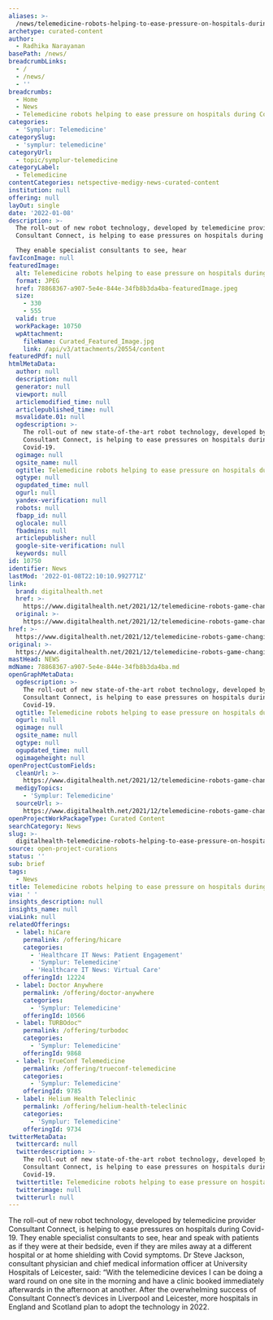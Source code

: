```yaml
---
aliases: >-
  /news/telemedicine-robots-helping-to-ease-pressure-on-hospitals-during-covid-19
archetype: curated-content
author:
  - Radhika Narayanan
basePath: /news/
breadcrumbLinks:
  - /
  - /news/
  - ''
breadcrumbs:
  - Home
  - News
  - Telemedicine robots helping to ease pressure on hospitals during Covid-19
categories:
  - 'Symplur: Telemedicine'
categorySlug:
  - 'symplur: telemedicine'
categoryUrl:
  - topic/symplur-telemedicine
categoryLabel:
  - Telemedicine
contentCategories: netspective-medigy-news-curated-content
institution: null
offering: null
layOut: single
date: '2022-01-08'
description: >-
  The roll-out of new robot technology, developed by telemedicine provider
  Consultant Connect, is helping to ease pressures on hospitals during Covid-19.

  They enable specialist consultants to see, hear 
favIconImage: null
featuredImage:
  alt: Telemedicine robots helping to ease pressure on hospitals during Covid-19
  format: JPEG
  href: 78868367-a907-5e4e-844e-34fb8b3da4ba-featuredImage.jpeg
  size:
    - 330
    - 555
  valid: true
  workPackage: 10750
  wpAttachment:
    fileName: Curated_Featured_Image.jpg
    link: /api/v3/attachments/20554/content
featuredPdf: null
htmlMetaData:
  author: null
  description: null
  generator: null
  viewport: null
  articlemodified_time: null
  articlepublished_time: null
  msvalidate.01: null
  ogdescription: >-
    The roll-out of new state-of-the-art robot technology, developed by
    Consultant Connect, is helping to ease pressures on hospitals during
    Covid-19.
  ogimage: null
  ogsite_name: null
  ogtitle: Telemedicine robots helping to ease pressure on hospitals during Covid-19
  ogtype: null
  ogupdated_time: null
  ogurl: null
  yandex-verification: null
  robots: null
  fbapp_id: null
  oglocale: null
  fbadmins: null
  articlepublisher: null
  google-site-verification: null
  keywords: null
id: 10750
identifier: News
lastMod: '2022-01-08T22:10:10.992771Z'
link:
  brand: digitalhealth.net
  href: >-
    https://www.digitalhealth.net/2021/12/telemedicine-robots-game-changing-healthcare-impact/
  original: >-
    https://www.digitalhealth.net/2021/12/telemedicine-robots-game-changing-healthcare-impact/
href: >-
  https://www.digitalhealth.net/2021/12/telemedicine-robots-game-changing-healthcare-impact/
original: >-
  https://www.digitalhealth.net/2021/12/telemedicine-robots-game-changing-healthcare-impact/
mastHead: NEWS
mdName: 78868367-a907-5e4e-844e-34fb8b3da4ba.md
openGraphMetaData:
  ogdescription: >-
    The roll-out of new state-of-the-art robot technology, developed by
    Consultant Connect, is helping to ease pressures on hospitals during
    Covid-19.
  ogtitle: Telemedicine robots helping to ease pressure on hospitals during Covid-19
  ogurl: null
  ogimage: null
  ogsite_name: null
  ogtype: null
  ogupdated_time: null
  ogimageheight: null
openProjectCustomFields:
  cleanUrl: >-
    https://www.digitalhealth.net/2021/12/telemedicine-robots-game-changing-healthcare-impact/
  medigyTopics:
    - 'Symplur: Telemedicine'
  sourceUrl: >-
    https://www.digitalhealth.net/2021/12/telemedicine-robots-game-changing-healthcare-impact/
openProjectWorkPackageType: Curated Content
searchCategory: News
slug: >-
  digitalhealth-telemedicine-robots-helping-to-ease-pressure-on-hospitals-during-covid-19
source: open-project-curations
status: ''
sub: brief
tags:
  - News
title: Telemedicine robots helping to ease pressure on hospitals during Covid-19
via: ' '
insights_description: null
insights_name: null
viaLink: null
relatedOfferings:
  - label: hiCare
    permalink: /offering/hicare
    categories:
      - 'Healthcare IT News: Patient Engagement'
      - 'Symplur: Telemedicine'
      - 'Healthcare IT News: Virtual Care'
    offeringId: 12224
  - label: Doctor Anywhere
    permalink: /offering/doctor-anywhere
    categories:
      - 'Symplur: Telemedicine'
    offeringId: 10566
  - label: TURBOdoc™
    permalink: /offering/turbodoc
    categories:
      - 'Symplur: Telemedicine'
    offeringId: 9868
  - label: TrueConf Telemedicine
    permalink: /offering/trueconf-telemedicine
    categories:
      - 'Symplur: Telemedicine'
    offeringId: 9785
  - label: Helium Health Teleclinic
    permalink: /offering/helium-health-teleclinic
    categories:
      - 'Symplur: Telemedicine'
    offeringId: 9734
twitterMetaData:
  twittercard: null
  twitterdescription: >-
    The roll-out of new state-of-the-art robot technology, developed by
    Consultant Connect, is helping to ease pressures on hospitals during
    Covid-19.
  twittertitle: Telemedicine robots helping to ease pressure on hospitals during Covid-19
  twitterimage: null
  twitterurl: null
---
```

<p>The roll-out of new robot technology, developed by telemedicine provider Consultant Connect, is helping to ease pressures on hospitals during Covid-19.
They enable specialist consultants to see, hear and speak with patients as if they were at their bedside, even if they are miles away at a different hospital or at home shielding with Covid symptoms.
Dr Steve Jackson, consultant physician and chief medical information officer at University Hospitals of Leicester, said: “With the telemedicine devices I can be doing a ward round on one site in the morning and have a clinic booked immediately afterwards in the afternoon at another.
After the overwhelming success of Consultant Connect’s devices in Liverpool and Leicester, more hospitals in England and Scotland plan to adopt the technology in 2022.</p>